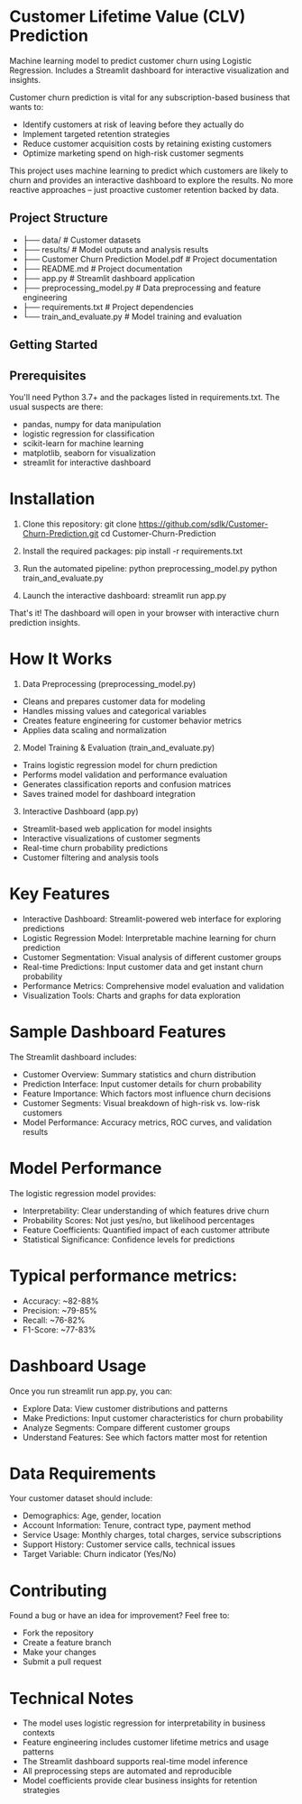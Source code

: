 # Customer Lifetime Value (CLV) Prediction  
Machine learning model to predict customer churn using Logistic Regression. Includes a Streamlit dashboard for interactive visualization and insights.

Customer churn prediction is vital for any subscription-based business that wants to:
- Identify customers at risk of leaving before they actually do
- Implement targeted retention strategies
- Reduce customer acquisition costs by retaining existing customers
- Optimize marketing spend on high-risk customer segments

This project uses machine learning to predict which customers are likely to churn and provides an interactive dashboard to explore the results. No more reactive approaches – just proactive customer retention backed by data.

## Project Structure  
- ├── data/                       # Customer datasets
- ├── results/                    # Model outputs and analysis results
- ├── Customer Churn Prediction Model.pdf # Project documentation
- ├── README.md                   # Project documentation
- ├── app.py                      # Streamlit dashboard application
- ├── preprocessing_model.py      # Data preprocessing and feature engineering
- ├── requirements.txt            # Project dependencies
- └── train_and_evaluate.py       # Model training and evaluation

## Getting Started
## Prerequisites
You'll need Python 3.7+ and the packages listed in requirements.txt. The usual suspects are there:
- pandas, numpy for data manipulation
- logistic regression for classification
- scikit-learn for machine learning
- matplotlib, seaborn for visualization
- streamlit for interactive dashboard

# Installation
1. Clone this repository:
git clone https://github.com/sdlk/Customer-Churn-Prediction.git
cd Customer-Churn-Prediction

2. Install the required packages:
pip install -r requirements.txt

3. Run the automated pipeline:
python preprocessing_model.py
python train_and_evaluate.py

4. Launch the interactive dashboard:
streamlit run app.py

That's it! The dashboard will open in your browser with interactive churn prediction insights.

# How It Works
1. Data Preprocessing (preprocessing_model.py)
- Cleans and prepares customer data for modeling
- Handles missing values and categorical variables
- Creates feature engineering for customer behavior metrics
- Applies data scaling and normalization

2. Model Training & Evaluation (train_and_evaluate.py)
- Trains logistic regression model for churn prediction
- Performs model validation and performance evaluation
- Generates classification reports and confusion matrices
- Saves trained model for dashboard integration

3. Interactive Dashboard (app.py)
- Streamlit-based web application for model insights
- Interactive visualizations of customer segments
- Real-time churn probability predictions
- Customer filtering and analysis tools

# Key Features
- Interactive Dashboard: Streamlit-powered web interface for exploring predictions
- Logistic Regression Model: Interpretable machine learning for churn prediction
- Customer Segmentation: Visual analysis of different customer groups
- Real-time Predictions: Input customer data and get instant churn probability
- Performance Metrics: Comprehensive model evaluation and validation
- Visualization Tools: Charts and graphs for data exploration

# Sample Dashboard Features
The Streamlit dashboard includes:
- Customer Overview: Summary statistics and churn distribution
- Prediction Interface: Input customer details for churn probability
- Feature Importance: Which factors most influence churn decisions
- Customer Segments: Visual breakdown of high-risk vs. low-risk customers
- Model Performance: Accuracy metrics, ROC curves, and validation results

# Model Performance
The logistic regression model provides:
- Interpretability: Clear understanding of which features drive churn
- Probability Scores: Not just yes/no, but likelihood percentages
- Feature Coefficients: Quantified impact of each customer attribute
- Statistical Significance: Confidence levels for predictions

# Typical performance metrics:
- Accuracy: ~82-88%
- Precision: ~79-85%
- Recall: ~76-82%
- F1-Score: ~77-83%

# Dashboard Usage
Once you run streamlit run app.py, you can:
- Explore Data: View customer distributions and patterns
- Make Predictions: Input customer characteristics for churn probability
- Analyze Segments: Compare different customer groups
- Understand Features: See which factors matter most for retention

# Data Requirements
Your customer dataset should include:
- Demographics: Age, gender, location
- Account Information: Tenure, contract type, payment method
- Service Usage: Monthly charges, total charges, service subscriptions
- Support History: Customer service calls, technical issues
- Target Variable: Churn indicator (Yes/No)

# Contributing
Found a bug or have an idea for improvement? Feel free to:
- Fork the repository
- Create a feature branch
- Make your changes
- Submit a pull request

# Technical Notes
- The model uses logistic regression for interpretability in business contexts
- Feature engineering includes customer lifetime metrics and usage patterns
- The Streamlit dashboard supports real-time model inference
- All preprocessing steps are automated and reproducible
- Model coefficients provide clear business insights for retention strategies
